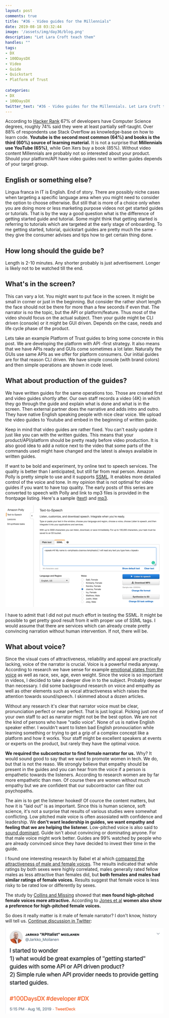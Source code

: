 ```yaml
---
layout: post
comments: true
title: "#36 - Video guides for the Millennials"
date: 2019-08-18 03:32:44
image: '/assets/img/day36/blog.png'
description: "Let Lara Croft teach them"
handles: ""
tags:
- DX 
- 100DaysDX
- Video
- Guide
- Quickstart
- Platform of Trust

categories:
- DX
- 100DaysDX
twitter_text: "#36 - Video guides for the Millennials. Let Lara Croft teach them."
---
```


According to [Hacker Rank](https://research.hackerrank.com/developer-skills/2019) 67% of developers have Computer Science degrees, roughly 74% said they were at least partially self-taught. Over 88% of respondents use Stack Overflow as knowledge-base on how to learn code. **Youtube is the second most common (64%) and books is the third (60%) source of learning material.** It is not a surprise that **Millennials use YouTube (65%)**, while Gen Xers buy a book (85%). Without video content Millennials are probably not so interested about your product. Should your platform/API have video guides next to written guides depends of your target group. 

## English or something else? 

Lingua franca in IT is English. End of story. There are possibly niche cases when targeting a specific language area when you might need to consider the option to choose otherwise. But still that is more of a choice only when you are doing more or less marketing purpose videos not get started guides or tutorials. That is by the way a good question what is the difference of getting started guide and tutorial. Some might think that getting started is referring to tutorials which are targeted at the early stage of onboarding. To me getting started, tutorial, quickstart guides are pretty much the same - they give the consumer advises and tips how to get certain thing done. 

## How long should the guide be? 

Length is 2-10 minutes. Any shorter probably is just advertisement. Longer is likely not to be watched till the end. 

## What's in the screen? 

This can vary a lot. You might want to put face in the screen. It might be small in corner or just in the beginning. But consider the rather short length the face should not be there for more than a few seconds if even that. The narrator is no the topic, but the API or platform/feature. Thus most of the video should focus on the actual subject. Then your guide might be CLI driven (console) or it might be GUI driven. Depends on the case, needs and life cycle phase of the product. 

Lets take an example Platform of Trust guides to bring some concrete in this post. We are developing the platform with API -first strategy. It also means that we have APIs ready and GUIs come sometimes a lot later. Naturally the GUIs use same APIs as we offer for platform consumers. Our initial guides are for that reason CLI driven. We have simple console (with brand colors) and then simple operations are shown in code level. 

## What about production of the guides? 

We have written guides for the same operations too. Those are created first and video guides shortly after. Our own staff records a video (4K) in which they go through the guide and explain what is done and what is in the screen. Then external partner does the narrative and adds intro and outro. They have native English speaking people with nice clear voice. We upload the video guides to Youtube and embed in the beginning of written guide. 

Keep in mind that video guides are rather fixed. You can't easily update it just like you can with the written guides. This means that your product/API/platform should be pretty ready before video production. It is also good idea to add a notice next to the video that some parts of the commands used might have changed and the latest is always available in written guides. 

If want to be bold and experiment, try online text to speech services. The quality is better than I anticipated, but still far from real person. Amazon Polly is pretty simple to use and it supports [SSML](https://developer.amazon.com/docs/custom-skills/speech-synthesis-markup-language-ssml-reference.html). It enables more detailed control of the voice and tone. In my opinion that is not optimal for video guides if you want to have top quality. The early posts of this series are converted to speech with Polly and link to mp3 files is provided in the frontpage listing. Here's a sample ([text](https://100daysdx.com/6/)) and [mp3](https://s3.us-east-2.amazonaws.com/100daysdx/9c27622d-ed5c-4b30-835c-7e479ac37076.mp3). 

<a href="https://aws.amazon.com/polly/"><img itemprop="image" src="/assets/img/day36/polly.png" alt="{{site.name}}"></a>

I have to admit that I did not put much effort in testing the SSML. It might be possible to get pretty good result from it with proper use of SSML tags. I would assume that there are services which can already create pretty convincing narration without human intervention. If not, there will be.  

## What about voice? 

Since the visual cues of attractiveness, reliability and appeal are practically lacking, voice of the narrator is crucial. Voice is a powerful media anyway. According to research we have sense for example [emotional states from the voice](https://www.researchgate.net/publication/246055231_Emotion_Inferences_from_Vocal_Expression_Correlate_Across_Languages_and_Cultures) as well as race, sex, age, even weight. Since the voice is so important in videos, I decided to take a deeper dive in to the subject. Probably deeper than necessary. I did some background research on voice and empathy as well as other elements such as vocal attractiveness which raises the attention towards sound/speech. I skimmed about a dozen articles.

Without any research it's clear that narrator voice must be clear, pronunciation perfect or near perfect. That is just logical. Picking just one of your own staff to act as narrator might not be the best option. We are not the kind of persons who have "radio voice". None of us is native English speaker either. I wouldn't want to listen bad English pronouciation while learning something or trying to get a grip of a complex concept like a platform and how it works. Your staff might be excellent speakers at events or experts on the product, but rarely they have the optimal voice. 

**We required the subcontractor to find female narrator for us.** Why? It would sound good to say that we want to promote women in tech. We do, but that is not the reaso. We strongly believe that empathy should be present in the guides and you can hear from the voice if a person is empathetic towards the listeners. According to research women are by far more empathetic than men. Of course there are women without much empathy but we are confident that our subcontractor can filter out psychopaths.  

The aim is to get the listener hooked! Of cource the content matters, but how it is "laid out" is as important. Since this is human science, soft science, it's not a surprise that results of various studies were somewhat conflicting. Low pitched male voice is often assosiated with confidence and leadership. We **don't want leadership in guides, we want empathy and feeling that we are helping the listener.** Low-pitched voice is also said to [sound dominant](https://www.sciencedirect.com/science/article/abs/pii/S1090513807000463). Guide isn't about convincing or dominating anyone.  For that male voice might work better. Guides are 99% watched by people who are already convinced since they have decided to invest their time in the guide. 

I found one interesting research by Babel et al which [compared the attractiveness of male and female voices](https://journals.plos.org/plosone/article?id=10.1371/journal.pone.0088616). The results indicated that while ratings by both sexes were highly correlated, males generally rated fellow males as less attractive than females did, but **both females and males had similar ratings of female voices.** Results suggest that female voice is less risky to be rated low or differently by sexes. 

The study by [Collins and Missing](https://www.sciencedirect.com/science/article/pii/S0003347203921233) showed that **men found high-pitched female voices more attractive.** According to [Jones et al](https://royalsocietypublishing.org/doi/abs/10.1098/rsbl.2007.0626) **women also show a preference for high-pitched female voices.** 

So does it really matter is it male of female narrator? I don't know, history will tell us. [Continue discussion in Twitter](https://twitter.com/Jarkko_Moilanen/status/1162367226030239747): 

<a href="https://twitter.com/Jarkko_Moilanen/status/1162367226030239747"><img itemprop="image" src="/assets/img/day36/tweet.png" alt="{{site.name}}"></a>
